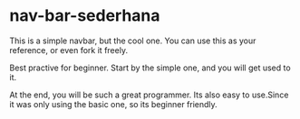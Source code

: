 # nav-bar-sederhana
This is a simple navbar, but the cool one. You can use this as your reference, or even fork it freely.

Best practive for beginner. Start by the simple one, and you will get used to it.

At the end, you will be such a great programmer. Its also easy to use.Since it was only using the basic one, so its beginner friendly.
